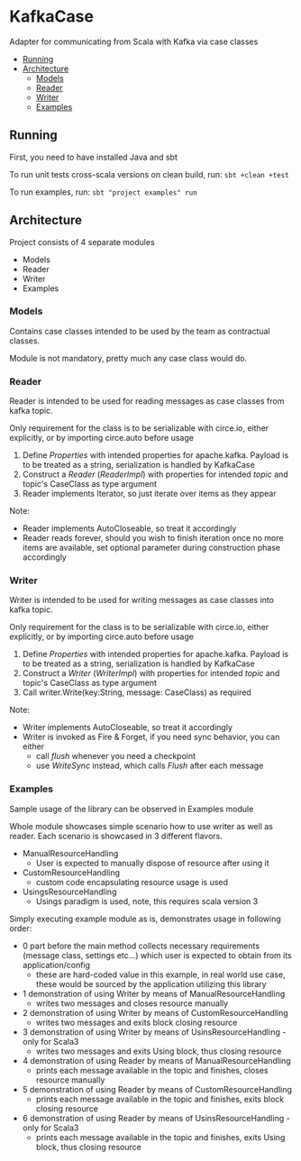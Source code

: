# KafkaCase
Adapter for communicating from Scala with Kafka via case classes

<!-- toc -->
- [Running](#running)
- [Architecture](#architecture)
    - [Models](#models)
    - [Reader](#reader)
    - [Writer](#writer)
    - [Examples](#examples)
<!-- tocstop -->

## Running
First, you need to have installed Java and sbt

To run unit tests cross-scala versions on clean build, run:
`sbt +clean +test`

To run examples, run:
`sbt "project examples" run`

## Architecture

Project consists of 4 separate modules
 - Models
 - Reader
 - Writer
 - Examples

### Models
Contains case classes intended to be used by the team as contractual classes.

Module is not mandatory, pretty much any case class would do.

### Reader
Reader is intended to be used for reading messages as case classes from kafka topic.

Only requirement for the class is to be serializable with circe.io, either explicitly, or by importing circe.auto before usage

1. Define *Properties* with intended properties for apache.kafka. Payload is to be treated as a string, serialization is handled by KafkaCase
2. Construct a *Reader* (*ReaderImpl*) with properties for intended *topic* and topic's CaseClass as type argument
3. Reader implements Iterator, so just iterate over items as they appear

Note:
 - Reader implements AutoCloseable, so treat it accordingly
 - Reader reads forever, should you wish to finish iteration once no more items are available, set optional parameter during construction phase accordingly

### Writer
Writer is intended to be used for writing messages as case classes into kafka topic.

Only requirement for the class is to be serializable with circe.io, either explicitly, or by importing circe.auto before usage

1. Define *Properties* with intended properties for apache.kafka. Payload is to be treated as a string, serialization is handled by KafkaCase
2. Construct a *Writer* (*WriterImpl*) with properties for intended *topic* and topic's CaseClass as type argument
3. Call writer.Write(key:String, message: CaseClass) as required

Note:
- Writer implements AutoCloseable, so treat it accordingly
- Writer is invoked as Fire & Forget, if you need sync behavior, you can either
  - call *flush* whenever you need a checkpoint
  - use *WriteSync* instead, which calls *Flush* after each message

### Examples
Sample usage of the library can be observed in Examples module

Whole module showcases simple scenario how to use writer as well as reader. Each scenario is showcased in 3 different flavors.
- ManualResourceHandling
  - User is expected to manually dispose of resource after using it 
- CustomResourceHandling
  - custom code encapsulating resource usage is used
- UsingsResourceHandling
  - Usings paradigm is used, note, this requires scala version 3

Simply executing example module as is, demonstrates usage in following order:
- 0 part before the main method collects necessary requirements (message class, settings etc...) which user is expected to obtain from its application/config
  - these are hard-coded value in this example, in real world use case, these would be sourced by the application utilizing this library 
- 1 demonstration of using Writer by means of ManualResourceHandling
  - writes two messages and closes resource manually 
- 2 demonstration of using Writer by means of CustomResourceHandling
  - writes two messages and exits block closing resource 
- 3 demonstration of using Writer by means of UsinsResourceHandling - only for Scala3
  - writes two messages and exits Using block, thus closing resource 
- 4 demonstration of using Reader by means of ManualResourceHandling
  - prints each message available in the topic and finishes, closes resource manually 
- 5 demonstration of using Reader by means of CustomResourceHandling
  - prints each message available in the topic and finishes, exits block closing resource 
- 6 demonstration of using Reader by means of UsinsResourceHandling - only for Scala3
  - prints each message available in the topic and finishes, exits Using block, thus closing resource 

